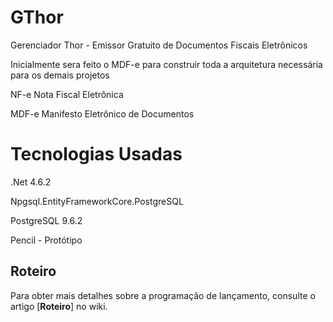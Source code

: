 # GThor
Gerenciador Thor - Emissor Gratuito de Documentos Fiscais Eletrônicos 

Inicialmente sera feito o MDF-e para construir toda a arquitetura necessária para os demais projetos


NF-e Nota Fiscal Eletrônica

MDF-e Manifesto Eletrônico de Documentos


# Tecnologias Usadas

.Net 4.6.2

Npgsql.EntityFrameworkCore.PostgreSQL

PostgreSQL 9.6.2

Pencil - Protótipo

## Roteiro

Para obter mais detalhes sobre a programação de lançamento, consulte o artigo [**Roteiro**] no wiki.
